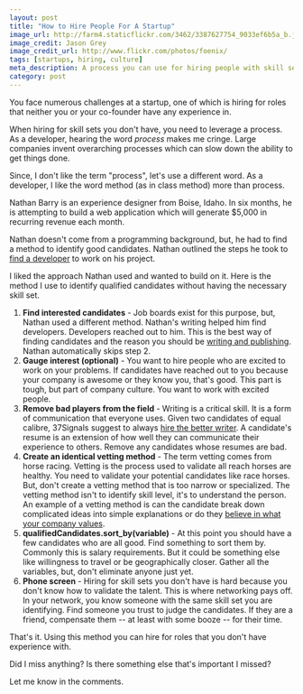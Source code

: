 ```yaml
---
layout: post
title: "How to Hire People For A Startup"
image_url: http://farm4.staticflickr.com/3462/3387627754_9033ef6b5a_b.jpg
image_credit: Jason Grey
image_credit_url: http://www.flickr.com/photos/foenix/
tags: [startups, hiring, culture]
meta_description: A process you can use for hiring people with skill sets and backgrounds you don't have experience with.
category: post
---
```


You face numerous challenges at a startup, one of which is hiring for roles that neither you or your co-founder have any experience in.

When hiring for skill sets you don't have, you need to leverage a process. As a developer, hearing the word _process_ makes me cringe. Large companies invent overarching processes which can slow down the ability to get things done.

Since, I don't like the term "process", let's use a different word. As a developer, I like the word method (as in class method) more than process.

Nathan Barry is an experience designer from Boise, Idaho. In six months, he is attempting to build a web application which will generate $5,000 in recurring revenue each month.

Nathan doesn't come from a programming background, but, he had to find a method to identify good candidates. Nathan outlined the steps he took to [find a developer][1] to work on his project.

I liked the approach Nathan used and wanted to build on it. Here is the method I use to identify qualified candidates without having the necessary skill set.

1. __Find interested candidates__ - Job boards exist for this purpose, but, Nathan used a different method. Nathan's writing helped him find developers. Developers reached out to him. This is the best way of finding candidates and the reason you should be [writing and publishing][4]. Nathan automatically skips step 2.
2. __Gauge interest (optional)__ - You want to hire people who are excited to work on your problems. If candidates have reached out to you because your company is awesome or they know you, that's good. This part is tough, but part of company culture. You want to work with excited people.
3. __Remove bad players from the field__ - Writing is a critical skill. It is a form of communication that everyone uses. Given two candidates of equal calibre, 37Signals suggest to always [hire the better writer][2]. A candidate's resume is an extension of how well they can communicate their experience to others. Remove any candidates whose resumes are bad.
4. __Create an identical vetting method__ - The term vetting comes from horse racing. Vetting is the process used to validate all reach horses are healthy. You need to validate your potential candidates like race horses. But, don't create a vetting method that is too narrow or specialized. The vetting method isn't to identify skill level, it's to understand the person. An example of a vetting method is can the candidate break down complicated ideas into simple explanations or do they [believe in what your company values][3].
5. __qualifiedCandidates.sort_by(variable)__ - At this point you should have a few candidates who are all good. Find something to sort them by. Commonly this is salary requirements. But it could be something else like willingness to travel or be geographically closer. Gather all the variables, but, don't eliminate anyone just yet.
6. __Phone screen__ - Hiring for skill sets you don't have is hard because you don't know how to validate the talent. This is where networking pays off. In your network, you know someone with the same skill set you are identifying. Find someone you trust to judge the candidates. If they are a friend, compensate them -- at least with some booze -- for their time.

That's it. Using this method you can hire for roles that you don't have experience with.

Did I miss anything? Is there something else that's important I missed?

Let me know in the comments.

[1]: http://nathanbarry.com/finding-developer/
[2]: http://37signals.com/svn/archives2/hiring_tip.php
[3]: /2012/08/company-culture-is-defined-by-you-and-your-actions/
[4]: /2012/10/writing-about-what-i-learn/